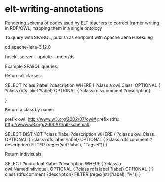 # elt-writing-annotations
Rendering schema of codes used by ELT teachers to correct learner writing in RDF/OWL, mapping them in a single ontology 

To query with SPARQL, publish as endpoint with Apache Jena Fuseki: eg

cd apache-jena-3.12.0

fuseki-server --update --mem /ds


Example SPARQL queries:

Return all classes:

SELECT  ?class ?label ?description
WHERE {
  ?class a owl:Class.
  OPTIONAL { ?class rdfs:label ?label}
  OPTIONAL { ?class rdfs:comment ?description}

}


Return a class  by name:

prefix owl: <http://www.w3.org/2002/07/owl#>
prefix rdfs: <http://www.w3.org/2000/01/rdf-schema#>

SELECT DISTINCT ?class ?label ?description
WHERE {
  ?class a owl:Class.
  OPTIONAL { ?class rdfs:label ?label}
  OPTIONAL { ?class rdfs:comment ?description}
  FILTER (regex(str(?label), "Tagset"))
}


Return  individuals:

SELECT  ?individual ?label ?description
WHERE {
  ?class a owl:NamedIndividual.
  OPTIONAL { ?class rdfs:label ?label}
  OPTIONAL { ?class rdfs:comment ?description}
  FILTER (regex(str(?label), "M"))
}






